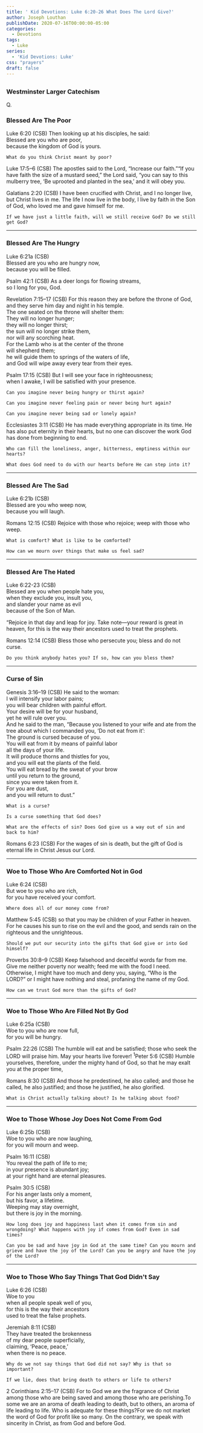 ```yaml
---
title: ' Kid Devotions: Luke 6:20-26 What Does The Lord Give?'
author: Joseph Louthan
publishDate: 2020-07-16T00:00:00-05:00
categories:
  - Devotions
tags:
  - Luke
series:
  - 'Kid Devotions: Luke'
css: "prayers"
draft: false
---
```


## 

### Westminster Larger Catechism

Q.

### Blessed Are The Poor

Luke 6:20 (CSB) Then looking up at his disciples, he said:  
Blessed are you who are poor,  
because the kingdom of God is yours.

```text
What do you think Christ meant by poor?
```

Luke 17:5–6 (CSB) The apostles said to the Lord, “Increase our faith.”“If you have faith the size of a mustard seed,” the Lord said, “you can say to this mulberry tree, ‘Be uprooted and planted in the sea,’ and it will obey you.

Galatians 2:20 (CSB) I have been crucified with Christ, and I no longer live, but Christ lives in me. The life I now live in the body, I live by faith in the Son of God, who loved me and gave himself for me.

```text
If we have just a little faith, will we still receive God? Do we still get God?
```

---

### Blessed Are The Hungry

Luke 6:21a (CSB)  
Blessed are you who are hungry now,  
because you will be filled.

Psalm 42:1 (CSB)
As a deer longs for flowing streams,  
so I long for you, God.

Revelation 7:15–17 (CSB)
For this reason they are before the throne of God,  
and they serve him day and night in his temple.  
The one seated on the throne will shelter them:  
They will no longer hunger;  
they will no longer thirst;  
the sun will no longer strike them,  
nor will any scorching heat.  
For the Lamb who is at the center of the throne  
will shepherd them;  
he will guide them to springs of the waters of life,  
and God will wipe away every tear from their eyes.  

Psalm 17:15 (CSB)
But I will see your face in righteousness;  
when I awake, I will be satisfied with your presence.

```text
Can you imagine never being hungry or thirst again?

Can you imagine never feeling pain or never being hurt again?

Can you imagine never being sad or lonely again?
```

Ecclesiastes 3:11 (CSB) He has made everything appropriate in its time. He has also put eternity in their hearts, but no one can discover the work God has done from beginning to end.

```text
Who can fill the loneliness, anger, bitterness, emptiness within our hearts?

What does God need to do with our hearts before He can step into it?
```

---

### Blessed Are The Sad

Luke 6:21b (CSB)  
Blessed are you who weep now,  
because you will laugh.

Romans 12:15 (CSB) Rejoice with those who rejoice; weep with those who weep.

```text
What is comfort? What is like to be comforted?

How can we mourn over things that make us feel sad?
```

---

### Blessed Are The Hated

Luke 6:22-23 (CSB)  
Blessed are you when people hate you,  
when they exclude you, insult you,  
and slander your name as evil  
because of the Son of Man.

“Rejoice in that day and leap for joy. Take note—your reward is great in heaven, for this is the way their ancestors used to treat the prophets.

Romans 12:14 (CSB) Bless those who persecute you; bless and do not curse.

```text
Do you think anybody hates you? If so, how can you bless them?
```

---

### Curse of Sin

Genesis 3:16–19 (CSB) He said to the woman:  
I will intensify your labor pains;  
you will bear children with painful effort.  
Your desire will be for your husband,  
yet he will rule over you.  
And he said to the man, “Because you listened to your wife and ate from the tree about which I commanded you, ‘Do not eat from it’:  
The ground is cursed because of you.  
You will eat from it by means of painful labor  
all the days of your life.  
It will produce thorns and thistles for you,  
and you will eat the plants of the field.  
You will eat bread by the sweat of your brow  
until you return to the ground,  
since you were taken from it.  
For you are dust,  
and you will return to dust.”

```text
What is a curse?

Is a curse something that God does?

What are the effects of sin? Does God give us a way out of sin and back to him?
```

Romans 6:23 (CSB) For the wages of sin is death, but the gift of God is eternal life in Christ Jesus our Lord.

---

### Woe to Those Who Are Comforted Not in God

 Luke 6:24 (CSB)  
But woe to you who are rich,  
 for you have received your comfort.

```text
Where does all of our money come from?
```

Matthew 5:45 (CSB) so that you may be children of your Father in heaven. For he causes his sun to rise on the evil and the good, and sends rain on the righteous and the unrighteous.

```text
Should we put our security into the gifts that God give or into God himself?
```

   Proverbs 30:8–9 (CSB)
   Keep falsehood and deceitful words far from me. 
   Give me neither poverty nor wealth; 
   feed me with the food I need. 
  Otherwise, I might have too much 
   and deny you, saying, “Who is the LORD?” 
   or I might have nothing and steal, 
   profaning the name of my God.

```text
How can we trust God more than the gifts of God?
```

---

### Woe to Those Who Are Filled Not By God

 Luke 6:25a (CSB)  
Woe to you who are now full,  
 for you will be hungry.

   Psalm 22:26 (CSB)
   The humble will eat and be satisfied; 
   those who seek the LORD will praise him. 
   May your hearts live forever!
<sup>
1</sup>Peter 5:6 (CSB) Humble yourselves, therefore, under the mighty hand of God, so that he may exalt you at the proper time,

Romans 8:30 (CSB) And those he predestined, he also called; and those he called, he also justified; and those he justified, he also glorified.

```text
What is Christ actually talking about? Is he talking about food?
```

---

### Woe to Those Whose Joy Does Not Come From God

Luke 6:25b (CSB)  
Woe to you who are now laughing,  
for you will mourn and weep.

Psalm 16:11 (CSB)  
You reveal the path of life to me;  
in your presence is abundant joy;  
at your right hand are eternal pleasures.

Psalm 30:5 (CSB)  
For his anger lasts only a moment,  
but his favor, a lifetime.  
Weeping may stay overnight,  
but there is joy in the morning.

```text
How long does joy and happiness last when it comes from sin and wrongdoing? What happens with joy if comes from God? Even in sad times?

Can you be sad and have joy in God at the same time? Can you mourn and grieve and have the joy of the Lord? Can you be angry and have the joy of the Lord?
```

---

### Woe to Those Who Say Things That God Didn't Say

Luke 6:26 (CSB)  
Woe to you  
when all people speak well of you,  
for this is the way their ancestors  
used to treat the false prophets.

Jeremiah 8:11 (CSB)  
They have treated the brokenness  
of my dear people superficially,  
claiming, ‘Peace, peace,’  
when there is no peace.

```text
Why do we not say things that God did not say? Why is that so important?

If we lie, does that bring death to others or life to others?
```

2 Corinthians 2:15–17 (CSB) For to God we are the fragrance of Christ among those who are being saved and among those who are perishing.To some we are an aroma of death leading to death, but to others, an aroma of life leading to life. Who is adequate for these things?For we do not market the word of God for profit like so many. On the contrary, we speak with sincerity in Christ, as from God and before God.
